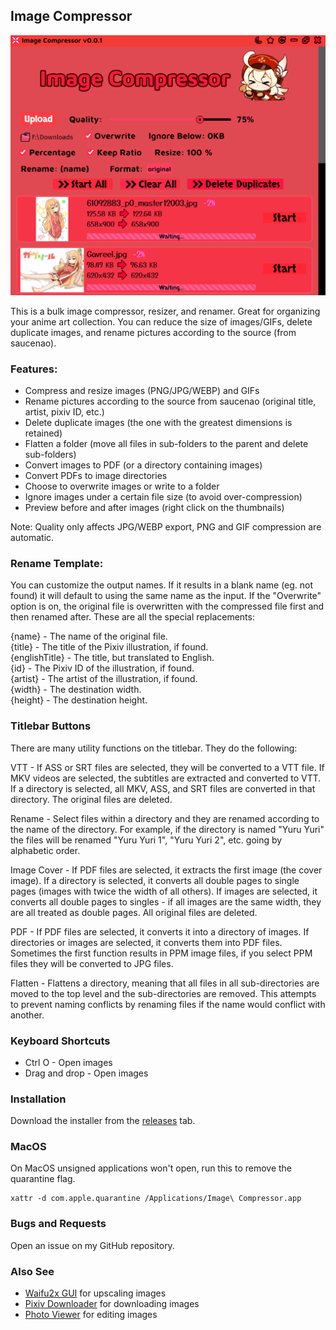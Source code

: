 ## Image Compressor

<img src="assets/images/readme.png">

This is a bulk image compressor, resizer, and renamer. Great for organizing your anime art collection. You can reduce the size of images/GIFs, delete duplicate images, and rename pictures according to the source (from saucenao).

### Features:
- Compress and resize images (PNG/JPG/WEBP) and GIFs
- Rename pictures according to the source from saucenao (original title, artist, pixiv ID, etc.)
- Delete duplicate images (the one with the greatest dimensions is retained)
- Flatten a folder (move all files in sub-folders to the parent and delete sub-folders)
- Convert images to PDF (or a directory containing images)
- Convert PDFs to image directories
- Choose to overwrite images or write to a folder
- Ignore images under a certain file size (to avoid over-compression)
- Preview before and after images (right click on the thumbnails)

Note: Quality only affects JPG/WEBP export, PNG and GIF compression are automatic.

### Rename Template:
You can customize the output names. If it results in a blank name (eg. not found) it will default to using the same name as the input. If the "Overwrite" option is on, the original file is overwritten with the compressed file first and then renamed after. These are all the special replacements:

{name} - The name of the original file. \
{title} - The title of the Pixiv illustration, if found. \
{englishTitle} - The title, but translated to English. \
{id} - The Pixiv ID of the illustration, if found. \
{artist} - The artist of the illustration, if found. \
{width} - The destination width. \
{height} - The destination height.

### Titlebar Buttons
There are many utility functions on the titlebar. They do the following:

VTT - If ASS or SRT files are selected, they will be converted to a VTT file. If MKV videos are selected, the subtitles are
extracted and converted to VTT. If a directory is selected, all MKV, ASS, and SRT files are converted in that directory. The original files are deleted.

Rename - Select files within a directory and they are renamed according to the name of the directory. For example, if the directory is named 
"Yuru Yuri" the files will be renamed "Yuru Yuri 1", "Yuru Yuri 2", etc. going by alphabetic order.

Image Cover - If PDF files are selected, it extracts the first image (the cover image). If a directory is selected, it converts all double
pages to single pages (images with twice the width of all others). If images are selected, it converts all double pages to singles - if all images are the same width,
they are all treated as double pages. All original files are deleted.

PDF -  If PDF files are selected, it converts it into a directory of images. If directories or images are selected, it converts them into PDF files. Sometimes the first function results in PPM image files, if you select PPM files they will be converted to JPG files.

Flatten - Flattens a directory, meaning that all files in all sub-directories are moved to the top level and the sub-directories are removed. This
attempts to prevent naming conflicts by renaming files if the name would conflict with another.


### Keyboard Shortcuts
- Ctrl O - Open images
- Drag and drop - Open images

### Installation

Download the installer from the [releases](https://github.com/Tenpi/Image-Compressor/releases) tab.

### MacOS

On MacOS unsigned applications won't open, run this to remove the quarantine flag.
```
xattr -d com.apple.quarantine /Applications/Image\ Compressor.app
```

### Bugs and Requests

Open an issue on my GitHub repository. 

### Also See

- [Waifu2x GUI](https://github.com/Tenpi/Waifu2x-GUI) for upscaling images
- [Pixiv Downloader](https://github.com/Tenpi/Pixiv-Downloader) for downloading images
- [Photo Viewer](https://github.com/Tenpi/Photo-Viewer) for editing images
